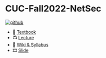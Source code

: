 # CUC-Fall2022-NetSec
[![github](https://badgen.net/badge/icon/bloodyorangeman?icon=github&label)](https://github.com/BloodyOrangeMan)

- 📖 [Textbook](https://c4pr1c3.github.io/cuc-wiki/ns/2022/index.html)
- 📺 [Lecture](https://www.bilibili.com/video/BV1CL41147vX)
- 📃 [Wiki & Syllabus](https://c4pr1c3.github.io/cuc-wiki/ns/2022/index.html)
- 🎞️ [Slide](https://c4pr1c3.github.io/cuc-ns-ppt/)